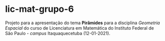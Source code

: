 # lic-mat-grupo-6

Projeto para a apresentação do tema **Pirâmides** para a disciplina _Geometria Espacial_ do curso de Licenciatura em Matemática do Instituto Federal de São Paulo - *campus* Itaquaquecetuba (12-01-2021).

